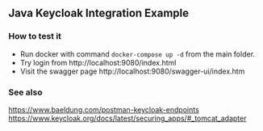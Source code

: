 ## Java Keycloak Integration Example

### How to test it
* Run docker with command `docker-compose up -d` from the main folder.
* Try login from http://localhost:9080/index.html
* Visit the swagger page http://localhost:9080/swagger-ui/index.htm

### See also
https://www.baeldung.com/postman-keycloak-endpoints
https://www.keycloak.org/docs/latest/securing_apps/#_tomcat_adapter